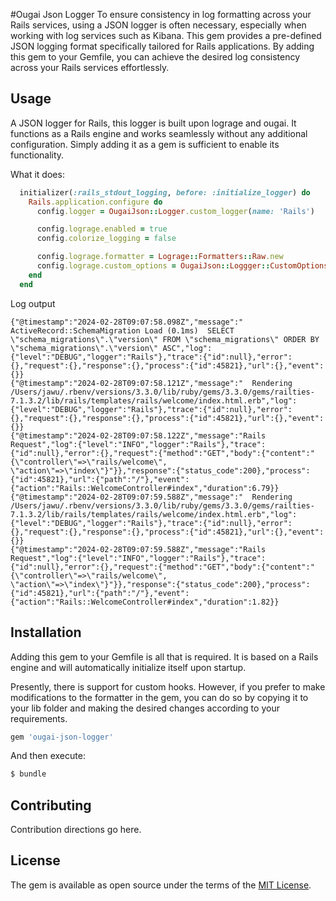 #Ougai Json Logger
To ensure consistency in log formatting across your Rails services, using a JSON logger is often necessary, especially when working with log services such as Kibana. This gem provides a pre-defined JSON logging format specifically tailored for Rails applications. By adding this gem to your Gemfile, you can achieve the desired log consistency across your Rails services effortlessly.


## Usage
A JSON logger for Rails, this logger is built upon lograge and ougai. It functions as a Rails engine and works seamlessly without any additional configuration. Simply adding it as a gem is sufficient to enable its functionality.

What it does:
```ruby
  initializer(:rails_stdout_logging, before: :initialize_logger) do
    Rails.application.configure do
      config.logger = OugaiJson::Logger.custom_logger(name: 'Rails')

      config.lograge.enabled = true
      config.colorize_logging = false

      config.lograge.formatter = Lograge::Formatters::Raw.new
      config.lograge.custom_options = OugaiJson::Loggger::CustomOptions
    end
  end
```

Log output
```
{"@timestamp":"2024-02-28T09:07:58.098Z","message":"  ActiveRecord::SchemaMigration Load (0.1ms)  SELECT \"schema_migrations\".\"version\" FROM \"schema_migrations\" ORDER BY \"schema_migrations\".\"version\" ASC","log":{"level":"DEBUG","logger":"Rails"},"trace":{"id":null},"error":{},"request":{},"response":{},"process":{"id":45821},"url":{},"event":{}}
{"@timestamp":"2024-02-28T09:07:58.121Z","message":"  Rendering /Users/jawu/.rbenv/versions/3.3.0/lib/ruby/gems/3.3.0/gems/railties-7.1.3.2/lib/rails/templates/rails/welcome/index.html.erb","log":{"level":"DEBUG","logger":"Rails"},"trace":{"id":null},"error":{},"request":{},"response":{},"process":{"id":45821},"url":{},"event":{}}
{"@timestamp":"2024-02-28T09:07:58.122Z","message":"Rails Request","log":{"level":"INFO","logger":"Rails"},"trace":{"id":null},"error":{},"request":{"method":"GET","body":{"content":"{\"controller\"=>\"rails/welcome\", \"action\"=>\"index\"}"}},"response":{"status_code":200},"process":{"id":45821},"url":{"path":"/"},"event":{"action":"Rails::WelcomeController#index","duration":6.79}}
{"@timestamp":"2024-02-28T09:07:59.588Z","message":"  Rendering /Users/jawu/.rbenv/versions/3.3.0/lib/ruby/gems/3.3.0/gems/railties-7.1.3.2/lib/rails/templates/rails/welcome/index.html.erb","log":{"level":"DEBUG","logger":"Rails"},"trace":{"id":null},"error":{},"request":{},"response":{},"process":{"id":45821},"url":{},"event":{}}
{"@timestamp":"2024-02-28T09:07:59.588Z","message":"Rails Request","log":{"level":"INFO","logger":"Rails"},"trace":{"id":null},"error":{},"request":{"method":"GET","body":{"content":"{\"controller\"=>\"rails/welcome\", \"action\"=>\"index\"}"}},"response":{"status_code":200},"process":{"id":45821},"url":{"path":"/"},"event":{"action":"Rails::WelcomeController#index","duration":1.82}}
```


## Installation
Adding this gem to your Gemfile is all that is required. It is based on a Rails engine and will automatically initialize itself upon startup.

Presently, there is support for custom hooks. However, if you prefer to make modifications to the formatter in the gem, you can do so by copying it to your lib folder and making the desired changes according to your requirements.


```ruby
gem 'ougai-json-logger'

```

And then execute:
```bash
$ bundle
```


## Contributing
Contribution directions go here.

## License
The gem is available as open source under the terms of the [MIT License](https://opensource.org/licenses/MIT).
